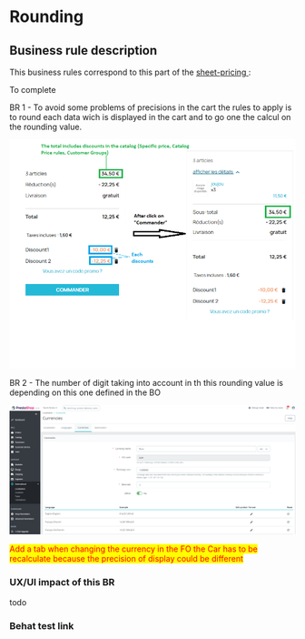 # Rounding

## Business rule description

This business rules correspond to this part of the [sheet-pricing ](https://docs.google.com/spreadsheets/d/1yHwk9nc1Ab9T6s-fqybFpm6P8ejGac-SpO6miR39uOY/edit#gid=538880055):

To complete



BR 1 - To avoid some problems of precisions in the cart the rules to apply is to round each data wich is displayed in the cart and to go one the calcul on the rounding value.

![](<../../../.gitbook/assets/image (12).png>)

BR 2 - The number of digit taking into account in th this rounding value is depending on this one defined in the BO

![](<../../../.gitbook/assets/image (10).png>)

<mark style="color:red;">Add a tab when changing the currency in the FO the Car has to be recalculate because the precision of display could be different</mark>





### UX/UI impact of this BR

todo

### Behat test link

